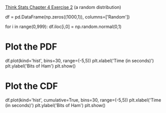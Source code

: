 [Think Stats Chapter 4 Exercise 2](http://greenteapress.com/thinkstats2/html/thinkstats2005.html#toc41) (a random distribution)

df = pd.DataFrame(np.zeros((1000,1)), columns=['Random'])

for i in range(0,999):
	df.iloc[i,0] = np.random.normal(0,1)
  
# Plot the PDF
df.plot(kind='hist', bins=30, range=(-5,5))
plt.xlabel('Time (in seconds)')
plt.ylabel('Bits of Ham')
plt.show()

# Plot the CDF
df.plot(kind='hist', cumulative=True, bins=30, range=(-5,5))
plt.xlabel('Time (in seconds)')
plt.ylabel('Bits of Ham')
plt.show()
